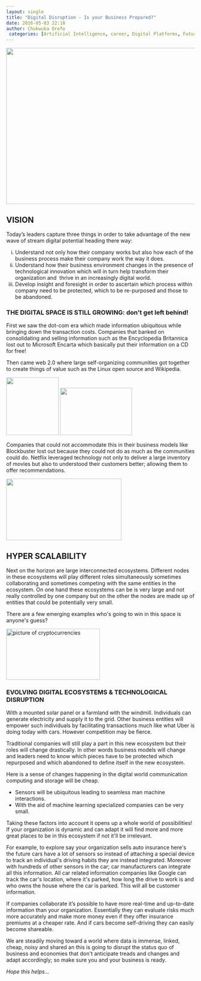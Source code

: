 ```yaml
---
layout: single
title: "Digital Disruption - Is your Business Prepared?"
date: 2016-05-03 22:18
author: Chukwuka Orefo
 categories: [Artificial Intelligence, career, Digital Platforms, Future, Jobs, Technology]
---
```

<b><img class=" aligncenter" title="" src="https://apragmatic.files.wordpress.com/2018/08/null.jpeg" alt="" width="624" height="416" /></b>
<h2><b>VISION</b></h2>
<p class="graf graf--p">Today’s leaders capture three things in order to take advantage of the new wave of stream digital potential heading there way:</p>

<ol type="i">
	<li>Understand not only how their company works but also how each of the business process make their company work the way it does.</li>
	<li>Understand how their business environment changes in the presence of technological innovation which will in turn help transform their organization and  thrive in an increasingly digital world.</li>
	<li>Develop insight and foresight in order to ascertain which process within company need to be protected, which to be re-purposed and those to be abandoned.</li>
</ol>
<h3><b>THE DIGITAL SPACE IS STILL GROWING:</b> don't get left behind!</h3>
First we saw the dot-com era which made information ubiquitous while bringing down the transaction costs. Companies that banked on consolidating and selling information such as the Encyclopedia Britannica lost out to Microsoft Encarta which basically put their information on a CD for free!

Then came web 2.0 where large self-organizing communities got together to create things of value such as the Linux open source and Wikipedia.

<img title="" src="https://apragmatic.files.wordpress.com/2018/08/null4.png" alt="" width="140" height="154" />

<img title="" src="https://apragmatic.files.wordpress.com/2018/08/image13.png" alt="" width="192" height="126" />

Companies that could not accommodate this in their business models like Blockbuster lost out because they could not do as much as the communities could do. Netflix leveraged technology not only to deliver a large inventory of movies but also to understood their customers better; allowing them to offer recommendations.

<img title="Netflix swallows Blockbuster" src="https://apragmatic.files.wordpress.com/2018/08/null5.png" alt="" width="308" height="164" />
<h2><b>HYPER SCALABILITY</b></h2>
Next on the horizon are large interconnected ecosystems. Different nodes in these ecosystems will play different roles simultaneously sometimes collaborating and sometimes competing with the same entities in the ecosystem. On one hand these ecosystems can be is very large and not really controlled by one company but on the other the nodes are made up of entities that could be potentially very small.

There are a few emerging examples who's going to win in this space is anyone's guess?

<img title="Decentralized blockchain technologies" src="https://apragmatic.files.wordpress.com/2018/08/null6.png" alt="picture of cryptocurrencies" width="250" height="136" />
<h3>EVOLVING DIGITAL ECOSYSTEMS &amp; TECHNOLOGICAL DISRUPTION</h3>
With a mounted solar panel or a farmland with the windmill. Individuals can generate electricity and supply it to the grid. Other business entities will empower such individuals by facilitating transactions much like what Uber is doing today with cars. However competition may be fierce.

Traditional companies will still play a part in this new ecosystem but their roles will change drastically. In other words business models will change and leaders need to know which pieces have to be protected which repurposed and which abandoned to define itself in the new ecosystem.

Here is a sense of changes happening in the digital world communication computing and storage will be cheap.
<ul>
	<li>Sensors will be ubiquitous leading to seamless man machine interactions.</li>
	<li>With the aid of machine learning specialized companies can be very small.</li>
</ul>
Taking these factors into account it opens up a whole world of possibilities! If your organization is dynamic and can adapt it will find more and more great places to be in this ecosystem if not it'll be irrelevant.

For example, to explore say your organization sells auto insurance here's the future cars have a lot of sensors so instead of attaching a special device to track an individual's driving habits they are instead integrated. Moreover with hundreds of other sensors in the car; car manufacturers can integrate all this information. All car related information companies like Google can track the car's location, where it's parked, how long the drive to work is and who owns the house where the car is parked. This will all be customer information.

If companies collaborate it’s possible to have more real-time and up-to-date information than your organization. Essentially they can evaluate risks much more accurately and make more money even if they offer insurance premiums at a cheaper rate. And if cars become self-driving they can easily become shareable.

We are steadily moving toward a world where data is immense, linked, cheap, noisy and shared an this is going to disrupt the status quo of business and economies that don't anticipate treads and changes and adapt accordingly; so make sure you and your business is ready.

_Hope this helps..._
